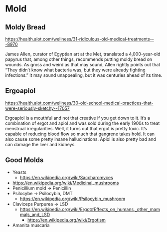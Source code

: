 # Mold

## Moldy Bread

<https://health.alot.com/wellness/31-ridiculous-old-medical-treatments---8970>

James Allen, curator of Egyptian art at the Met, translated a 4,000-year-old papyrus that, among other things, recommends putting moldy bread on wounds. As gross and weird as that may sound, Allen rightly points out that “They didn’t know what bacteria was, but they were already fighting infections.” It may sound unappealing, but it was centuries ahead of its time.

## Ergoapiol

<https://health.alot.com/wellness/30-old-school-medical-practices-that-were-seriously-sketchy--17057>

Ergoapiol is a mouthful and not that creative if you get down to it. It’s a combination of ergot and apiol and was sold during the early 1900s to treat menstrual irregularities. Well, it turns out that ergot is pretty toxic. It’s capable of reducing blood flow so much that gangrene takes hold. It can also cause some pretty insane hallucinations. Apiol is also pretty bad and can damage the liver and kidneys.

## Good Molds

- Yeasts
  - <https://en.wikipedia.org/wiki/Saccharomyces>
- <https://en.wikipedia.org/wiki/Medicinal_mushrooms>
- Penicillium mold &rarr; Penicillin
- Psilocybe &rarr; Psilocybin, DMT
  - <https://en.wikipedia.org/wiki/Psilocybin_mushroom>
- Claviceps Purpurea &rarr; LSD
  - <https://en.wikipedia.org/wiki/Ergot#Effects_on_humans,_other_mammals_and_LSD>
    - <https://en.wikipedia.org/wiki/Ergotism>
- Amanita muscaria
